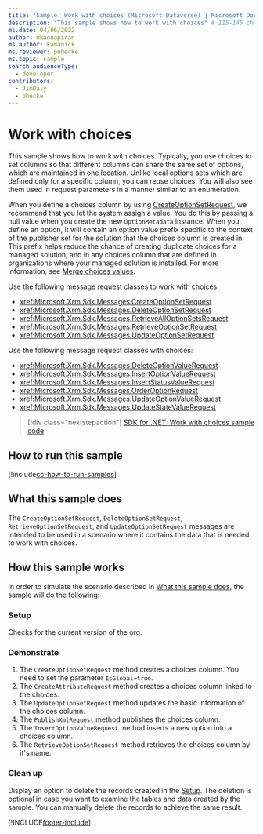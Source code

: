 ```yaml
---
title: "Sample: Work with choices (Microsoft Dataverse) | Microsoft Docs" # Intent and product brand in a unique string of 43-59 chars including spaces
description: "This sample shows how to work with choices" # 115-145 characters including spaces. This abstract displays in the search result.
ms.date: 04/06/2022
author: mkannapiran
ms.author: kamanick
ms.reviewer: pehecke
ms.topic: sample
search.audienceType:
  - developer
contributors:
  - JimDaly
  - phecke
---
```


# Work with choices

This sample shows how to work with choices. Typically, you use choices to set columns so that different columns can share the same set of options, which are maintained in one location. Unlike local options sets which are defined only for a specific column, you can reuse choices. You will also see them used in request parameters in a manner similar to an enumeration.

When you define a choices column by using [CreateOptionSetRequest](/dotnet/api/microsoft.xrm.sdk.messages.createoptionsetrequest), we recommend that you let the system assign a value. You do this by passing a null value when you create the new `OptionMetadata` instance. When you define an option, it will contain an option value prefix specific to the context of the publisher set for the solution that the choices column is created in. This prefix helps reduce the chance of creating duplicate choices for a managed solution, and in any choices column that are defined in organizations where your managed solution is installed. For more information, see [Merge choices values](/power-platform/alm/how-managed-solutions-merged#merge-option-set-options).

Use the following message request classes to work with choices:

- <xref:Microsoft.Xrm.Sdk.Messages.CreateOptionSetRequest>
- <xref:Microsoft.Xrm.Sdk.Messages.DeleteOptionSetRequest>
- <xref:Microsoft.Xrm.Sdk.Messages.RetrieveAllOptionSetsRequest>
- <xref:Microsoft.Xrm.Sdk.Messages.RetrieveOptionSetRequest>
- <xref:Microsoft.Xrm.Sdk.Messages.UpdateOptionSetRequest>

Use the following message request classes with choices:

- <xref:Microsoft.Xrm.Sdk.Messages.DeleteOptionValueRequest>
- <xref:Microsoft.Xrm.Sdk.Messages.InsertOptionValueRequest>
- <xref:Microsoft.Xrm.Sdk.Messages.InsertStatusValueRequest>
- <xref:Microsoft.Xrm.Sdk.Messages.OrderOptionRequest>
- <xref:Microsoft.Xrm.Sdk.Messages.UpdateOptionValueRequest>
- <xref:Microsoft.Xrm.Sdk.Messages.UpdateStateValueRequest>

> [!div class="nextstepaction"]
> [SDK for .NET: Work with choices sample code](https://github.com/microsoft/PowerApps-Samples/tree/master/dataverse/orgsvc/C%23/WorkWithOptionSets)

## How to run this sample

[!include[cc-how-to-run-samples](../../includes/cc-how-to-run-samples.md)]

## What this sample does

The `CreateOptionSetRequest`, `DeleteOptionSetRequest`, `RetrieveOptionSetRequest`, and `UpdateOptionSetRequest` messages are intended to be used in a scenario where it contains the data that is needed to work with choices.

## How this sample works

In order to simulate the scenario described in [What this sample does](#what-this-sample-does), the sample will do the following:

### Setup

Checks for the current version of the org.

### Demonstrate

1. The `CreateOptionSetRequest` method creates a choices column. You need to set the parameter `IsGlobal=true`.
2. The `CreateAttributeRequest` method creates a choices column linked to the choices.
3. The `UpdateOptionSetRequest` method updates the basic information of the choices column.
4. The `PublishXmlRequest` method publishes the choices column.
5. The `InsertOptionValueRequest` method inserts a new option into a choices column.
6. The `RetrieveOptionSetRequest` method retrieves the choices column by it's name.

### Clean up

Display an option to delete the records created in the [Setup](#setup). The deletion is optional in case you want to examine the tables and data created by the sample. You can manually delete the records to achieve the same result.

[!INCLUDE[footer-include](../../../../includes/footer-banner.md)]
